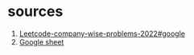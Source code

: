 # sources
1. [Leetcode-company-wise-problems-2022#google](https://github.com/hxu296/leetcode-company-wise-problems-2022#google)
2. [Google sheet](https://docs.google.com/spreadsheets/d/1qOvYsXi64yKlu-g47quUody9Iqb75cTFnQuGUSBLpBI/edit?usp=sharing)